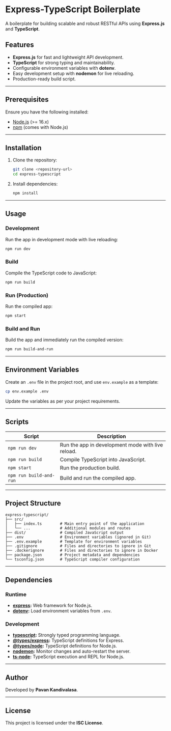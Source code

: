 # **Express-TypeScript Boilerplate**

A boilerplate for building scalable and robust RESTful APIs using **Express.js** and **TypeScript**.

## **Features**
- **Express.js** for fast and lightweight API development.
- **TypeScript** for strong typing and maintainability.
- Configurable environment variables with **dotenv**.
- Easy development setup with **nodemon** for live reloading.
- Production-ready build script.

---

## **Prerequisites**
Ensure you have the following installed:
- [Node.js](https://nodejs.org/) (>= 16.x)
- [npm](https://www.npmjs.com/) (comes with Node.js)

---

## **Installation**
1. Clone the repository:
   ```bash
   git clone <repository-url>
   cd express-typescript
   ```

2. Install dependencies:
   ```bash
   npm install
   ```

---

## **Usage**

### **Development**
Run the app in development mode with live reloading:
```bash
npm run dev
```

### **Build**
Compile the TypeScript code to JavaScript:
```bash
npm run build
```

### **Run (Production)**
Run the compiled app:
```bash
npm start
```

### **Build and Run**
Build the app and immediately run the compiled version:
```bash
npm run build-and-run
```

---

## **Environment Variables**
Create an `.env` file in the project root, and use `env.example` as a template:
```bash
cp env.example .env
```

Update the variables as per your project requirements.

---

## **Scripts**

| Script                | Description                                        |
|------------------------|----------------------------------------------------|
| `npm run dev`         | Run the app in development mode with live reload.  |
| `npm run build`       | Compile TypeScript into JavaScript.                |
| `npm start`           | Run the production build.                          |
| `npm run build-and-run` | Build and run the compiled app.                  |

---

## **Project Structure**
```
express-typescript/
├── src/
│   ├── index.ts        # Main entry point of the application
│   └── ...             # Additional modules and routes
├── dist/               # Compiled JavaScript output
├── .env                # Environment variables (ignored in Git)
├── .env.example        # Template for environment variables
├── .gitignore          # Files and directories to ignore in Git
├── .dockerignore       # Files and directories to ignore in Docker
├── package.json        # Project metadata and dependencies
└── tsconfig.json       # TypeScript compiler configuration
```

---

## **Dependencies**
### Runtime
- **[express](https://expressjs.com/):** Web framework for Node.js.
- **[dotenv](https://github.com/motdotla/dotenv):** Load environment variables from `.env`.

### Development
- **[typescript](https://www.typescriptlang.org/):** Strongly typed programming language.
- **[@types/express](https://www.npmjs.com/package/@types/express):** TypeScript definitions for Express.
- **[@types/node](https://www.npmjs.com/package/@types/node):** TypeScript definitions for Node.js.
- **[nodemon](https://nodemon.io/):** Monitor changes and auto-restart the server.
- **[ts-node](https://typestrong.org/ts-node/):** TypeScript execution and REPL for Node.js.

---

## **Author**
Developed by **Pavan Kandivalasa**.

---

## **License**
This project is licensed under the **ISC License**.
